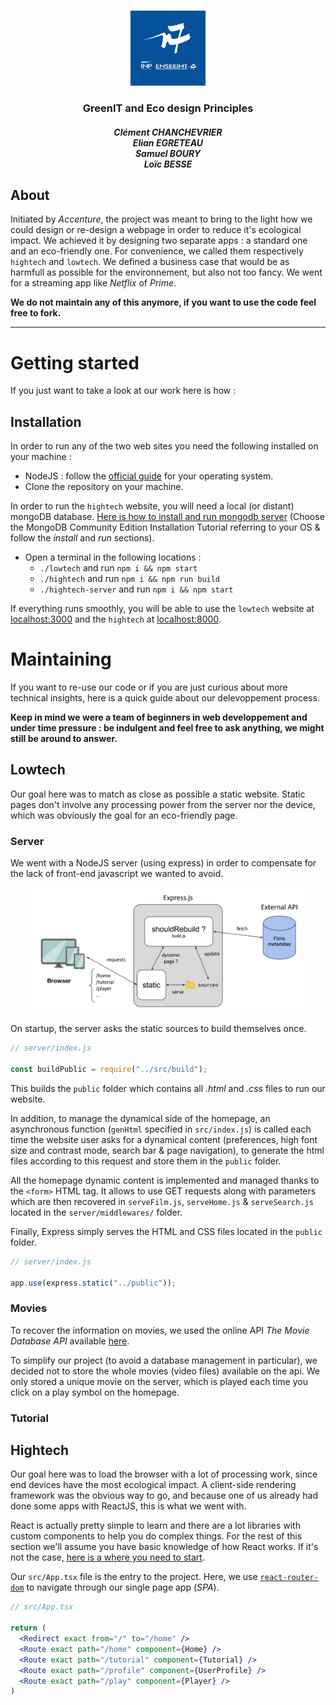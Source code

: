 <!-- PROJECT LOGO -->
<br />
<p align="center">
  <a href="https://github.com/cchanche/esp32iot">
    <img src="images/enseeiht.jpeg" alt="Logo" width="120" height="120">
  </a>

  <h3 align="center">GreenIT and Eco design Principles</h3>
  <h5 align="center"><i>Clément CHANCHEVRIER</br>Elian EGRETEAU</br>Samuel BOURY</br>Loïc BESSE</i></h4>
</p>

## About

Initiated by _Accenture_, the project was meant to bring to the light how we could design or re-design a webpage in order to reduce it's ecological impact. We achieved it by designing two separate apps : a standard one and an eco-friendly one. For convenience, we called them respectively `hightech` and `lowtech`. We defined a business case that would be as harmfull as possible for the environnement, but also not too fancy. We went for a streaming app like _Netflix_ of _Prime_.

**We do not maintain any of this anymore, if you want to use the code feel free to fork.**

---

# Getting started

If you just want to take a look at our work here is how :

## Installation

In order to run any of the two web sites you need the following installed on your machine :

- NodeJS : follow the [official guide](https://nodejs.org/en/) for your operating system.
- Clone the repository on your machine.

In order to run the `hightech` website, you will need a local (or distant) mongoDB database. [Here is how to install and run mongodb server](https://docs.mongodb.com/manual/installation/) (Choose the MongoDB Community Edition Installation Tutorial referring to your OS & follow the _install_ and _run_ sections).

- Open a terminal in the following locations :
  - `./lowtech` and run `npm i && npm start`
  - `./hightech` and run `npm i && npm run build`
  - `./hightech-server` and run `npm i && npm start`

If everything runs smoothly, you will be able to use the `lowtech` website at [localhost:3000](localhost:3000) and the `hightech` at [localhost:8000](localhost:8000).

# Maintaining

If you want to re-use our code or if you are just curious about more technical insights, here is a quick guide about our delevoppement process.

**Keep in mind we were a team of beginners in web developpement and under time pressure : be indulgent and feel free to ask anything, we might still be around to answer.**

## Lowtech

Our goal here was to match as close as possible a static website. Static pages don't involve any processing power from the server nor the device, which was obviously the goal for an eco-friendly page.

### Server

We went with a NodeJS server (using express) in order to compensate for the lack of front-end javascript we wanted to avoid.

<p align="center">
    <img src="images/lowtech-server.png" alt="Logo" height="200">
</p>

On startup, the server asks the static sources to build themselves once.

```javascript
// server/index.js

const buildPublic = require("../src/build");
```

This builds the `public` folder which contains all _.html_ and _.css_ files to run our website.

In addition, to manage the dynamical side of the homepage, an asynchronous function (`genHtml` specified in `src/index.js`) is called each time the website user asks for a dynamical content (preferences, high font size and contrast mode, search bar & page navigation), to generate the html files according to this request and store them in the `public` folder.

All the homepage dynamic content is implemented and managed thanks to the `<form>` HTML tag. It allows to use GET requests along with parameters which are then recovered in `serveFilm.js`, `serveHome.js` & `serveSearch.js` located in the `server/middlewares/` folder.

Finally, Express simply serves the HTML and CSS files located in the `public` folder.

```javascript
// server/index.js

app.use(express.static("../public"));
```

### Movies

To recover the information on movies, we used the online API _The Movie Database API_ available [here](https://developers.themoviedb.org/3/getting-started/introduction).

To simplify our project (to avoid a database management in particular), we decided not to store the whole movies (video files) available on the api. We only stored a unique movie on the server, which is played each time you click on a play symbol on the homepage.

### Tutorial


## Hightech

Our goal here was to load the browser with a lot of processing work, since end devices have the most ecological impact. A client-side rendering framework was the obvious way to go, and because one of us already had done some apps with ReactJS, this is what we went with.

React is actually pretty simple to learn and there are a lot libraries with custom components to help you do complex things. For the rest of this section we'll assume you have basic knowledge of how React works. If it's not the case, [here is a where you need to start](reactjs.org/docs/getting-started.html).

Our `src/App.tsx` file is the entry to the project. Here, we use [`react-router-dom`](https://reactrouter.com/web/) to navigate through our single page app (_SPA_).

```jsx
// src/App.tsx

return (
  <Redirect exact from="/" to="/home" />
  <Route exact path="/home" component={Home} />
  <Route exact path="/tutorial" component={Tutorial} />
  <Route exact path="/profile" component={UserProfile} />
  <Route exact path="/play" component={Player} />
)
```

